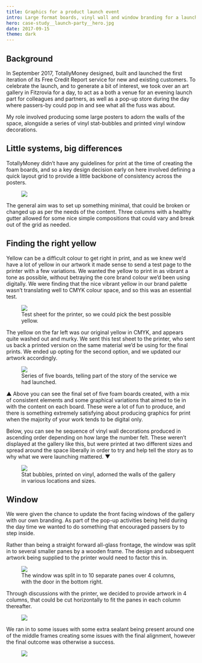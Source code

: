 ```yaml
---
title: Graphics for a product launch event
intro: Large format boards, vinyl wall and window branding for a launch event held an art gallery in Fitzrovia. 
hero: case-study__launch-party__hero.jpg
date: 2017-09-15
theme: dark
---
```




## Background

In September 2017, TotallyMoney designed, built and launched the first iteration of its Free Credit Report service for new and existing customers. To celebrate the launch, and to generate a bit of interest, we took over an art gallery in Fitzrovia for a day, to act as a both a venue for an evening launch part for colleagues and partners, as well as a pop-up store during the day where passers-by could pop in and see what all the fuss was about. 

My role involved producing some large posters to adorn the walls of the space, alongside a series of vinyl stat-bubbles and printed vinyl window decorations.  

## Little systems, big differences

TotallyMoney didn’t have any guidelines for print at the time of creating the foam boards, and so a key design decision early on here involved defining a quick layout grid to provide a little backbone of consistency across the posters.

<figure>
  <img src="/_assets/img/case-study__launch-party__layout.jpg" />
</figure>

The general aim was to set up something minimal, that could be broken or changed up as per the needs of the content. Three columns with a healthy gutter allowed for some nice simple compositions that could vary and break out of the grid as needed.

## Finding the right yellow

Yellow can be a difficult colour to get right in print, and as we knew we’d have a lot of yellow in our artwork it made sense to send a test page to the printer with a few variations. We wanted the yellow to print in as vibrant a tone as possible, without betraying the core brand colour we’d been using digitally. We were finding that the nice vibrant yellow in our brand palette wasn’t translating well to CMYK colour space, and so this was an essential test.

<figure>
  <img src="/_assets/img/case-study__launch-party__yellows.jpg" />
  <figcaption>Test sheet for the printer, so we could pick the best possible yellow.</figcaption>
</figure>

The yellow on the far left was our original yellow in CMYK, and appears quite washed out and murky. We sent this test sheet to the printer, who sent us back a printed version on the same material we’d be using for the final prints. We ended up opting for the second option, and we updated our artwork accordingly. 

<figure>
  <img src="/_assets/img/case-study__launch-party__boards.jpg" />
  <figcaption>Series of five boards, telling part of the story of the service we had launched.</figcaption>
</figure>	

&#9650; Above you can see the final set of five foam boards created, with a mix of consistent elements and some graphical variations that aimed to tie in with the content on each board. These were a lot of fun to produce, and there is something extremely satisfying about producing graphics for print when the majority of your work tends to be digital only.

Below, you can see he sequence of vinyl wall decorations produced in ascending order depending on how large the number felt. These weren’t displayed at the gallery like this, but were printed at two different sizes and spread around the space liberally in order to try and help tell the story as to why what we were launching mattered. &#9660;

<figure>
  <img src="/_assets/img/case-study__launch-party__bubbles.jpg" />
  <figcaption>Stat bubbles, printed on vinyl, adorned the walls of the gallery in various locations and sizes. </figcaption>
</figure>

## Window

We were given the chance to update the front facing windows of the gallery with our own branding. As part of the pop-up activities being held during the day time we wanted to do something that encouraged passers by to step inside. 

Rather than being a straight forward all-glass frontage, the window was split in to several smaller panes by a wooden frame. The design and subsequent artwork being supplied to the printer would need to factor this in.  

<figure>
  <img src="/_assets/img/case-study__launch-party__windowplan.jpg" />
  <figcaption>The window was split in to 10 separate panes over 4 columns, with the door in the bottom right.</figcaption>
</figure>

Through discussions with the printer, we decided to provide artwork in 4 columns, that could be cut horizontally to fit the panes in each column thereafter. 

<figure>
  <img src="/_assets/img/case-study__launch-party__drops.jpg" />
</figure>

We ran in to some issues with some extra sealant being present around one of the middle frames creating some issues with the final alignment, however the final outcome was otherwise a success.

<figure>
  <img src="/_assets/img/case-study__launch-party__photos.jpg" />
</figure>


